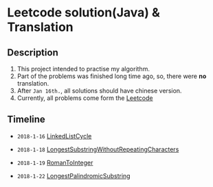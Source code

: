 # Leetcode solution(Java) & Translation

## Description
1. This project intended to practise my algorithm. 
2. Part of the problems was finished long time ago, so, there were **no** translation.
3. After `Jan 16th.`, all solutions should have chinese version.
4. Currently, all problems come form the [Leetcode](https://leetcode.com/problems)

## Timeline
- `2018-1-16` [LinkedListCycle](./LinkedListCycle)

- `2018-1-18` [LongestSubstringWithoutRepeatingCharacters](./LongestSubstringWithoutRepeatingCharacters)

- `2018-1-19` [RomanToInteger](./RomanToInteger)

- `2018-1-22` [LongestPalindromicSubstring](./LongestPalindromicSubstring)
